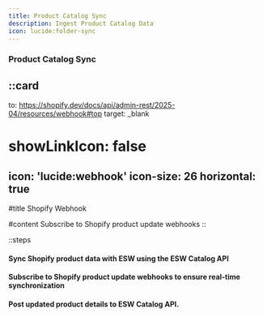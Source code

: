 ```yaml
---
title: Product Catalog Sync
description: Ingest Product Catalog Data
icon: lucide:folder-sync
---
```


### Product Catalog Sync

::card
---
to: https://shopify.dev/docs/api/admin-rest/2025-04/resources/webhook#top
target: _blank
# showLinkIcon: false
icon: 'lucide:webhook'
icon-size: 26
horizontal: true
---

#title
Shopify Webhook

#content
Subscribe to Shopify product update webhooks
::


::steps
#### Sync Shopify product data with ESW using the ESW Catalog API

#### Subscribe to Shopify product update webhooks to ensure real-time synchronization

#### Post updated product details to ESW Catalog API.






           